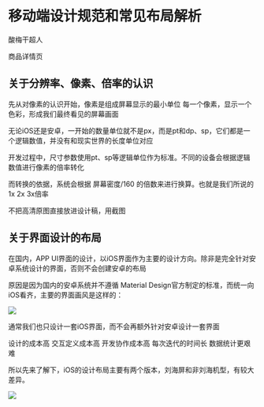 # 移动端设计规范和常见布局解析

酸梅干超人

商品详情页

## 关于分辨率、像素、倍率的认识

先从对像素的认识开始，像素是组成屏幕显示的最小单位
每一个像素，显示一个色彩，形成我们最终看见的屏幕画面

无论iOS还是安卓，一开始的数量单位就不是px，而是pt和dp、sp，它们都是一个逻辑数值，并没有和现实世界的长度单位对应

开发过程中，尺寸参数使用pt、sp等逻辑单位作为标准。不同的设备会根据逻辑数值进行像素的倍率转化

而转换的依据，系统会根据 屏幕密度/160 的倍数来进行换算。也就是我们所说的 1x 2x 3x倍率

不把高清原图直接放进设计稿，用截图

## 关于界面设计的布局

在国内，APP UI界面的设计，以iOS界面作为主要的设计方向。除非是完全针对安卓系统设计的界面，否则不会创建安卓的布局

原因是因为国内的安卓系统并不遵循 Material Design官方制定的标准，而统一向iOS看齐，主要的界面画风是这样的：

![](/SCR-20240525-pwzw.png)


通常我们也只设计一套iOS界面，而不会再额外针对安卓设计一套界面

设计的成本高 交互定义成本高 开发协作成本高 每次迭代的时间长 数据统计更艰难

所以先来了解下，iOS的设计布局主要有两个版本，刘海屏和非刘海机型，有较大差异。

![](/SCR-20240525-qaia.png)
